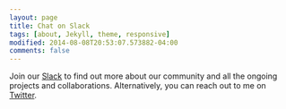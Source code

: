 ```yaml
---
layout: page
title: Chat on Slack
tags: [about, Jekyll, theme, responsive]
modified: 2014-08-08T20:53:07.573882-04:00
comments: false
---
```


Join our [Slack](https://join.slack.com/t/dairai/shared_invite/zt-pcxkmoip-b4nJkci8L_dynpMwLvlCcQ) to find out more about our community and all the ongoing projects and collaborations. Alternatively, you can reach out to me on [Twitter](https://twitter.com/omarsar0).
